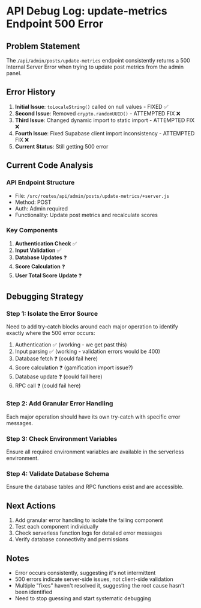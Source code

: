 # API Debug Log: update-metrics Endpoint 500 Error

## Problem Statement
The `/api/admin/posts/update-metrics` endpoint consistently returns a 500 Internal Server Error when trying to update post metrics from the admin panel.

## Error History
1. **Initial Issue**: `toLocaleString()` called on null values - FIXED ✅
2. **Second Issue**: Removed `crypto.randomUUID()` - ATTEMPTED FIX ❌  
3. **Third Issue**: Changed dynamic import to static import - ATTEMPTED FIX ❌
4. **Fourth Issue**: Fixed Supabase client import inconsistency - ATTEMPTED FIX ❌
5. **Current Status**: Still getting 500 error

## Current Code Analysis

### API Endpoint Structure
- File: `/src/routes/api/admin/posts/update-metrics/+server.js`
- Method: POST
- Auth: Admin required
- Functionality: Update post metrics and recalculate scores

### Key Components
1. **Authentication Check** ✅
2. **Input Validation** ✅  
3. **Database Updates** ❓
4. **Score Calculation** ❓
5. **User Total Score Update** ❓

## Debugging Strategy

### Step 1: Isolate the Error Source
Need to add try-catch blocks around each major operation to identify exactly where the 500 error occurs:

1. Authentication ✅ (working - we get past this)
2. Input parsing ✅ (working - validation errors would be 400)
3. Database fetch ❓ (could fail here)
4. Score calculation ❓ (gamification import issue?)
5. Database update ❓ (could fail here)
6. RPC call ❓ (could fail here)

### Step 2: Add Granular Error Handling
Each major operation should have its own try-catch with specific error messages.

### Step 3: Check Environment Variables
Ensure all required environment variables are available in the serverless environment.

### Step 4: Validate Database Schema
Ensure the database tables and RPC functions exist and are accessible.

## Next Actions
1. Add granular error handling to isolate the failing component
2. Test each component individually
3. Check serverless function logs for detailed error messages
4. Verify database connectivity and permissions

## Notes
- Error occurs consistently, suggesting it's not intermittent
- 500 errors indicate server-side issues, not client-side validation
- Multiple "fixes" haven't resolved it, suggesting the root cause hasn't been identified
- Need to stop guessing and start systematic debugging